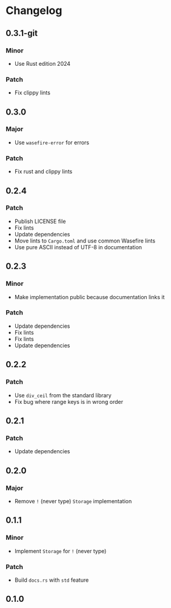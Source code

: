 # Changelog

## 0.3.1-git

### Minor

- Use Rust edition 2024

### Patch

- Fix clippy lints

## 0.3.0

### Major

- Use `wasefire-error` for errors

### Patch

- Fix rust and clippy lints

## 0.2.4

### Patch

- Publish LICENSE file
- Fix lints
- Update dependencies
- Move lints to `Cargo.toml` and use common Wasefire lints
- Use pure ASCII instead of UTF-8 in documentation

## 0.2.3

### Minor

- Make implementation public because documentation links it

### Patch

- Update dependencies
- Fix lints
- Fix lints
- Update dependencies

## 0.2.2

### Patch

- Use `div_ceil` from the standard library
- Fix bug where range keys is in wrong order

## 0.2.1

### Patch

- Update dependencies

## 0.2.0

### Major

- Remove `!` (never type) `Storage` implementation

## 0.1.1

### Minor

- Implement `Storage` for `!` (never type)

### Patch

- Build `docs.rs` with `std` feature

## 0.1.0

<!-- Increment to skip CHANGELOG.md test: 4 -->
